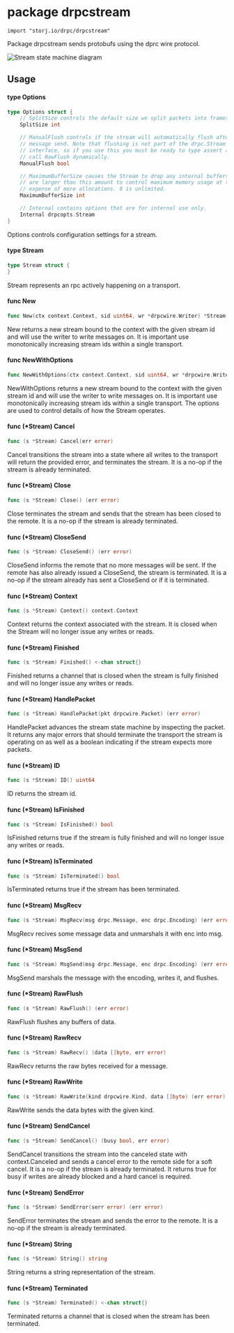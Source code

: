# package drpcstream

`import "storj.io/drpc/drpcstream"`

Package drpcstream sends protobufs using the dprc wire protocol.

![Stream state machine diagram](./state.png)

## Usage

#### type Options

```go
type Options struct {
	// SplitSize controls the default size we split packets into frames.
	SplitSize int

	// ManualFlush controls if the stream will automatically flush after every
	// message send. Note that flushing is not part of the drpc.Stream
	// interface, so if you use this you must be ready to type assert and
	// call RawFlush dynamically.
	ManualFlush bool

	// MaximumBufferSize causes the Stream to drop any internal buffers that
	// are larger than this amount to control maximum memory usage at the
	// expense of more allocations. 0 is unlimited.
	MaximumBufferSize int

	// Internal contains options that are for internal use only.
	Internal drpcopts.Stream
}
```

Options controls configuration settings for a stream.

#### type Stream

```go
type Stream struct {
}
```

Stream represents an rpc actively happening on a transport.

#### func  New

```go
func New(ctx context.Context, sid uint64, wr *drpcwire.Writer) *Stream
```
New returns a new stream bound to the context with the given stream id and will
use the writer to write messages on. It is important use monotonically
increasing stream ids within a single transport.

#### func  NewWithOptions

```go
func NewWithOptions(ctx context.Context, sid uint64, wr *drpcwire.Writer, opts Options) *Stream
```
NewWithOptions returns a new stream bound to the context with the given stream
id and will use the writer to write messages on. It is important use
monotonically increasing stream ids within a single transport. The options are
used to control details of how the Stream operates.

#### func (*Stream) Cancel

```go
func (s *Stream) Cancel(err error)
```
Cancel transitions the stream into a state where all writes to the transport
will return the provided error, and terminates the stream. It is a no-op if the
stream is already terminated.

#### func (*Stream) Close

```go
func (s *Stream) Close() (err error)
```
Close terminates the stream and sends that the stream has been closed to the
remote. It is a no-op if the stream is already terminated.

#### func (*Stream) CloseSend

```go
func (s *Stream) CloseSend() (err error)
```
CloseSend informs the remote that no more messages will be sent. If the remote
has also already issued a CloseSend, the stream is terminated. It is a no-op if
the stream already has sent a CloseSend or if it is terminated.

#### func (*Stream) Context

```go
func (s *Stream) Context() context.Context
```
Context returns the context associated with the stream. It is closed when the
Stream will no longer issue any writes or reads.

#### func (*Stream) Finished

```go
func (s *Stream) Finished() <-chan struct{}
```
Finished returns a channel that is closed when the stream is fully finished and
will no longer issue any writes or reads.

#### func (*Stream) HandlePacket

```go
func (s *Stream) HandlePacket(pkt drpcwire.Packet) (err error)
```
HandlePacket advances the stream state machine by inspecting the packet. It
returns any major errors that should terminate the transport the stream is
operating on as well as a boolean indicating if the stream expects more packets.

#### func (*Stream) ID

```go
func (s *Stream) ID() uint64
```
ID returns the stream id.

#### func (*Stream) IsFinished

```go
func (s *Stream) IsFinished() bool
```
IsFinished returns true if the stream is fully finished and will no longer issue
any writes or reads.

#### func (*Stream) IsTerminated

```go
func (s *Stream) IsTerminated() bool
```
IsTerminated returns true if the stream has been terminated.

#### func (*Stream) MsgRecv

```go
func (s *Stream) MsgRecv(msg drpc.Message, enc drpc.Encoding) (err error)
```
MsgRecv recives some message data and unmarshals it with enc into msg.

#### func (*Stream) MsgSend

```go
func (s *Stream) MsgSend(msg drpc.Message, enc drpc.Encoding) (err error)
```
MsgSend marshals the message with the encoding, writes it, and flushes.

#### func (*Stream) RawFlush

```go
func (s *Stream) RawFlush() (err error)
```
RawFlush flushes any buffers of data.

#### func (*Stream) RawRecv

```go
func (s *Stream) RawRecv() (data []byte, err error)
```
RawRecv returns the raw bytes received for a message.

#### func (*Stream) RawWrite

```go
func (s *Stream) RawWrite(kind drpcwire.Kind, data []byte) (err error)
```
RawWrite sends the data bytes with the given kind.

#### func (*Stream) SendCancel

```go
func (s *Stream) SendCancel() (busy bool, err error)
```
SendCancel transitions the stream into the canceled state with context.Canceled
and sends a cancel error to the remote side for a soft cancel. It is a no-op if
the stream is already terminated. It returns true for busy if writes are already
blocked and a hard cancel is required.

#### func (*Stream) SendError

```go
func (s *Stream) SendError(serr error) (err error)
```
SendError terminates the stream and sends the error to the remote. It is a no-op
if the stream is already terminated.

#### func (*Stream) String

```go
func (s *Stream) String() string
```
String returns a string representation of the stream.

#### func (*Stream) Terminated

```go
func (s *Stream) Terminated() <-chan struct{}
```
Terminated returns a channel that is closed when the stream has been terminated.
